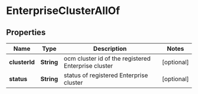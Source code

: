 

# EnterpriseClusterAllOf


## Properties

Name | Type | Description | Notes
------------ | ------------- | ------------- | -------------
**clusterId** | **String** | ocm cluster id of the registered Enterprise cluster |  [optional]
**status** | **String** | status of registered Enterprise cluster |  [optional]



